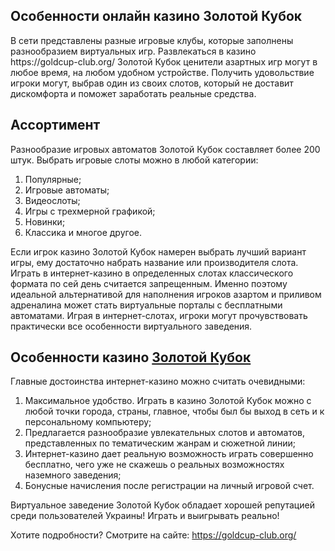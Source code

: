 <h2>Особенности онлайн казино Золотой Кубок</h2>
<p>В сети представлены разные игровые клубы, которые заполнены разнообразием виртуальных игр. Развлекаться в казино https://goldcup-club.org/ Золотой Кубок ценители азартных игр могут в любое время, на любом удобном устройстве. Получить удовольствие игроки могут, выбрав один из своих слотов, который не доставит дискомфорта и поможет заработать реальные средства.</p>
<h2>Ассортимент</h2>
<p>Разнообразие игровых автоматов Золотой Кубок составляет более 200 штук. Выбрать игровые слоты можно в любой категории:</p>
<ol>
  <li>Популярные;</li>
  <li>Игровые автоматы;</li>
  <li>Видеослоты;</li>
  <li>Игры с трехмерной графикой;</li>
  <li>Новинки;</li>
  <li>Классика и многое другое.</li>
</ol>

Если игрок казино Золотой Кубок намерен выбрать лучший вариант игры, ему достаточно набрать название или производителя слота. Играть в интернет-казино в определенных слотах классического формата по сей день считается запрещенным. Именно поэтому идеальной альтернативой для наполнения игроков азартом и приливом адреналина может стать виртуальные порталы с бесплатными автоматами. Играя в интернет-слотах, игроки могут прочувствовать практически все особенности виртуального заведения.</p>
<h2>Особенности казино <a href="https://goldcup-club.org/ru/glavnaya/">Золотой Кубок</a></h2>
<p>Главные достоинства интернет-казино можно считать очевидными:
<ol>
  <li>Максимальное удобство. Играть в казино Золотой Кубок можно с любой точки города, страны, главное, чтобы был бы выход в сеть и к персональному компьютеру;</li>
  <li>Предлагается разнообразие увлекательных слотов и автоматов, представленных по тематическим жанрам и сюжетной линии;</li>
  <li>Интернет-казино дает реальную возможность играть совершенно бесплатно, чего уже не скажешь о реальных возможностях наземного заведения;</li>
  <li>Бонусные начисления после регистрации на личный игровой счет.</li>
</ol>
Виртуальное заведение Золотой Кубок обладает хорошей репутацией среди пользователей Украины! Играть и выигрывать реально!</p>

Хотите подробности? Смотрите на сайте: https://goldcup-club.org/
